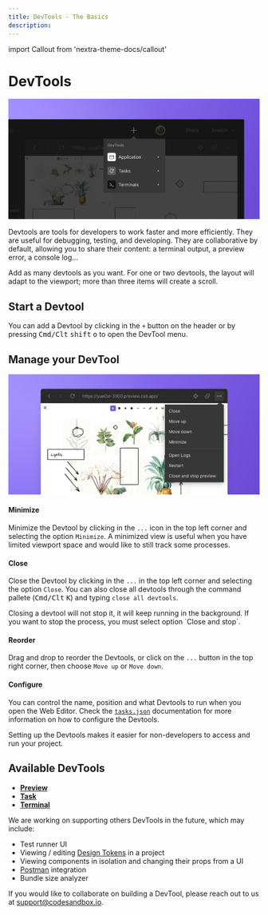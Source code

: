 ```yaml
---
title: DevTools - The Basics
description: 
---
```


import Callout from 'nextra-theme-docs/callout'

# DevTools
 
![CodeSandbox Projects Preview](../images/devtools-open.jpg)

Devtools are tools for developers to work faster and more efficiently. They are useful for debugging, testing, and developing. They are collaborative by default, allowing you to share their content: a terminal output, a preview error, a console log...

Add as many devtools as you want. For one or two devtools, the layout will adapt to the viewport; more than three items will create a scroll. 


## Start a Devtool

You can add a Devtool by clicking in the `+` button on the header or by pressing <kbd>Cmd/Clt</kbd> <kbd>shift</kbd> <kbd>o</kbd> to open the DevTool menu.



## Manage your DevTool 

![CodeSandbox Projects Preview](../images/devtools-options.jpg)

#### Minimize

Minimize the Devtool by clicking in the `...` icon in the top left corner and selecting the option `Minimize`. A minimized view is useful when you have limited viewport space and would like to still track some processes. 

#### Close 

Close the Devtool by clicking in the `...` in the top left corner and selecting the option `Close`. You can also close all devtools through the command pallete (<kbd>Cmd/Clt</kbd> <kbd>K</kbd>) and typing `close all devtools`.

<Callout emoji="→">
Closing a devtool will not stop it, it will keep running in the background. If you want to stop the process, you must select option `Close and stop`. 
</Callout>

#### Reorder

Drag and drop to reorder the Devtools, or click on the `...` button in the top right corner, then choose `Move up` or `Move down`.

#### Configure

You can control the name, position and what Devtools to run when you open the Web Editor. Check the [`tasks.json`](./task) documentation for more information on how to configure the Devtools.

<Callout emoji="⭑">
Setting up the Devtools makes it easier for non-developers to access and run your project.
</Callout>

## Available DevTools


- **[Preview](./preview)**
- **[Task](./task)**
- **[Terminal](./terminal)**

We are working on supporting others DevTools in the future, which may include:

- Test runner UI
- Viewing / editing [Design Tokens](https://css-tricks.com/what-are-design-tokens/) in a project
- Viewing components in isolation and changing their props from a UI
- [Postman](https://www.postman.com/) integration
- Bundle size analyzer

If you would like to collaborate on building a DevTool, please reach out to us at [support@codesandbox.io](mailto:support@codesandbox.io).